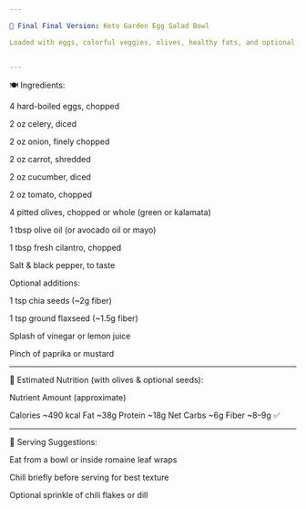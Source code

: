 ```yaml
---

🥚 Final Final Version: Keto Garden Egg Salad Bowl

Loaded with eggs, colorful veggies, olives, healthy fats, and optional fiber boosters — this is a fat-burning phase champion.


---
```


🍽️ Ingredients:

4 hard-boiled eggs, chopped

2 oz celery, diced

2 oz onion, finely chopped

2 oz carrot, shredded

2 oz cucumber, diced

2 oz tomato, chopped

4 pitted olives, chopped or whole (green or kalamata)

1 tbsp olive oil (or avocado oil or mayo)

1 tbsp fresh cilantro, chopped

Salt & black pepper, to taste

Optional additions:

1 tsp chia seeds (~2g fiber)

1 tsp ground flaxseed (~1.5g fiber)

Splash of vinegar or lemon juice

Pinch of paprika or mustard




---

🧾 Estimated Nutrition (with olives & optional seeds):

Nutrient	Amount (approximate)

Calories	~490 kcal
Fat	~38g
Protein	~18g
Net Carbs	~6g
Fiber	~8–9g ✅



---

🍴 Serving Suggestions:

Eat from a bowl or inside romaine leaf wraps

Chill briefly before serving for best texture

Optional sprinkle of chili flakes or dill
